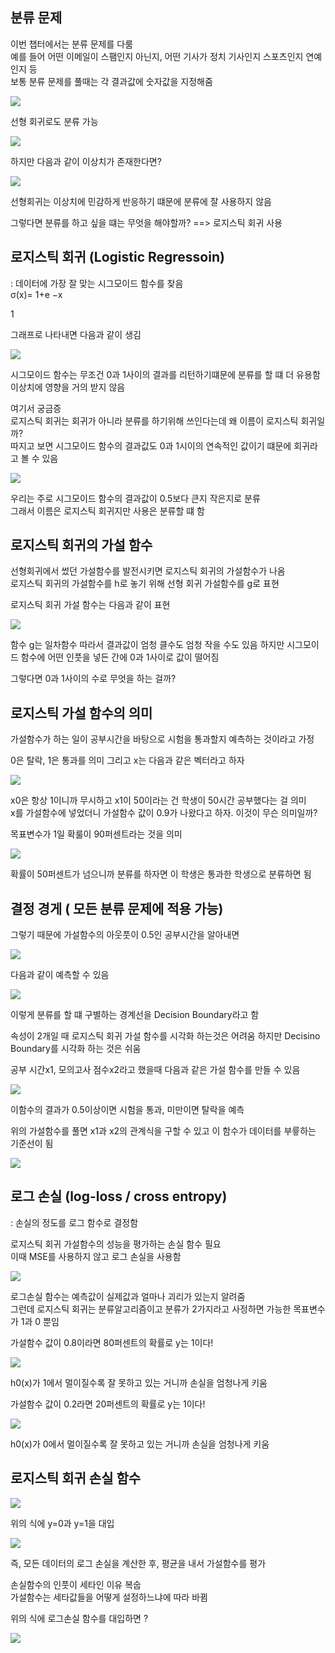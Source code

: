 ## 분류 문제  

이번 챕터에서는 분류 문제를 다룸    
예를 들어 어떤 이메일이 스팸인지 아닌지,  어떤 기사가 정치 기사인지 스포츠인지 연예인지 등  
보통 분류 문제를 풀때는 각 결과값에 숫자값을 지정해줌    

![](/image.png/04.1.PNG)

선형 회귀로도 분류 가능 

![](/image.png/04.2.PNG)  

하지만 다음과 같이 이상치가 존재한다면? 

![](/image.png/04.3.PNG)

선형회귀는 이상치에 민감하게 반응하기 떄문에 분류에 잘 사용하지 않음  

그렇다면 분류를 하고 싶을 떄는 무엇을 해야할까?  ==> 로지스틱 회귀 사용   

## 로지스틱 회귀 (Logistic Regressoin)  

: 데이터에 가장 잘 맞는 시그모이드 함수를 찾음  
σ(x)= 
1+e 
−x
 
1
​
 

 
그래프로 나타내면 다음과 같이 생김 

![](/image.png/04.4.PNG)  

시그모이드 함수는 무조건 0과 1사이의 결과를 리턴하기떄문에 분류를 할 떄 더 유용함 이상치에 영향을 거의 받지 않음   

여기서 궁금증  
로지스틱 회귀는 회귀가 아니라 분류를 하기위해 쓰인다는데 왜 이름이 로지스틱 회귀일까?  
따지고 보면 시그모이드 함수의 결과값도 0과 1시이의 연속적인 값이기 떄문에 회귀라고 볼 수 있음   

![](/image.png/04.5.PNG) 

우리는 주로 시그모이드 함수의 결과값이 0.5보다 큰지 작은지로 분류  
그래서 이름은 로지스틱 회귀지만 사용은 분류할 떄 함   

## 로지스틱 회귀의 가설 함수  



선형회귀에서 썼던 가설함수를 발전시키면 로지스틱 회귀의 가설함수가 나옴  
로지스틱 회귀의 가설함수를 h로 놓기 위해 선형 회귀 가설함수를 g로 표현  

로지스틱 회귀 가설 함수는 다음과 같이 표현   

 
![](/image.png/04.6.PNG)   

함수 g는 일차함수 따라서 결과값이 엄청 클수도 엄청 작을 수도 있음   하지만 시그모이드 함수에 어떤 인풋을 넣든 간에 0과 1사이로 값이 떨어짐  

그렇다면 0과 1사이의 수로 무엇을 하는 걸까?  

## 로지스틱 가설 함수의 의미  

가설함수가 하는 일이 공부시간을 바탕으로 시험을 통과할지 예측하는 것이라고 가정  

0은 탈락, 1은 통과를 의미 그리고 x는 다음과 같은 벡터라고 하자   

![](/image.png/04.7.PNG)  

x0은 항상 1이니까 무시하고 x1이 50이라는 건 학생이 50시간 공부했다는 걸 의미   
x를 가설함수에 넣었더니 가설함수 값이 0.9가 나왔다고 하자.  이것이 무슨 의미일까?  

목표변수가 1일 확룰이 90퍼센트라는 것을 의미   
  
![](/image.png/04.8.PNG)    

확률이 50퍼센트가 넘으니까 분류를 하자면 이 학생은 통과한 학생으로 분류하면 됨    

## 결정 경게 ( 모든 분류 문제에 적용 가능)  

그렇기 때문에 가설함수의 아웃풋이 0.5인 공부시간을 알아내면  

![](/image.png/04.9.PNG)   


다음과 같이 예측할 수 있음   

![](/image.png/04.10.PNG)   

이렇게 분류를 할 떄 구별하는 경계선을 Decision Boundary라고 함  

속성이 2개일 때 로지스틱 회귀 가설 함수를 시각화 하는것은 어려움 하지만  Decisino Boundary를 시각화 하는 것은 쉬움  

공부 시간x1, 모의고사 점수x2라고 했을때 다음과 같은 가설 함수를 만들 수 있음  

![](/image.png/04.11.PNG)     


이함수의 결과가 0.5이상이면 시험을 통과, 미만이면 탈락을 예측   

위의 가설함수를 풀면 x1과 x2의 관계식을 구할 수 있고 이 함수가 데이터를 부륳하는 기준선이 됨   

![](/image.png/04.13.PNG)  

## 로그 손실  (log-loss / cross entropy)  
: 손실의 정도를 로그 함수로 결정함  

로지스틱 회귀 가설함수의 성능을 평가하는 손실 함수 필요    
이때 MSE를 사용하지 않고 로그 손실을 사용함     

![](/image.png/04.14.PNG) 

로그손실 함수는 예측값이 실제값과 얼마나 괴리가 있는지 알려줌  
그런데 로지스틱 회귀는 분류알고리즘이고 분류가 2가지라고 사정하면 가능한 목표변수가 1과 0 뿐임  

가설함수 값이  0.8이라면  80퍼센트의 확률로 y는 1이다!  

![](/image.png/04.15.PNG) 

h0(x)가 1에서 멀이질수록 잘 못하고 있는 거니까 손실을 엄청나게 키움    

가설함수 값이 0.2라면 20퍼센트의 확률로 y는 1이다!    

![](/image.png/04.16.PNG)  

h0(x)가 0에서 멀이질수록 잘 못하고 있는 거니까 손실을 엄청나게 키움       

## 로지스틱 회귀 손실 함수  

![](/image.png/04.17.PNG) 

위의 식에 y=0과 y=1을 대입    

![](/image.png/04.18.PNG)   

즉, 모든 데이터의 로그 손실을 계산한 후, 평균을 내서 가설함수를 평가    

손실함수의 인풋이 세타인 이유 복숩  
가설함수는 세타값들을 어떻게 설정하느냐에 따라 바뀜  

위의 식에 로그손실 함수를 대입하면 ?  

![](/image.png/04.19.PNG) 
